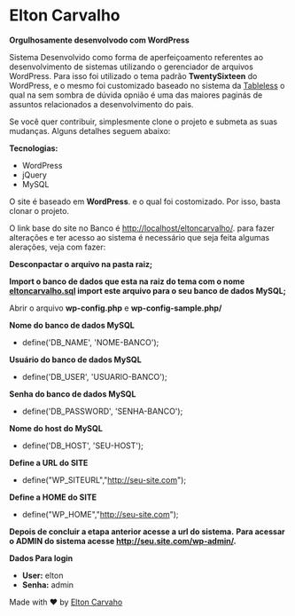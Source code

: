 # Elton Carvalho

**Orgulhosamente desenvolvodo com WordPress**

Sistema Desenvolvido como forma de aperfeiçoamento referentes ao desenvolvimento de sistemas utilizando o gerenciador de arquivos WordPress. Para isso foi utilizado o tema padrão **TwentySixteen** do WordPress, e o mesmo foi customizado baseado no sistema da [Tableless](http://tableless.com.br) o qual na sem sombra de dúvida opnião é uma das maiores paginás de assuntos relacionados a desenvolvimento do pais.

Se você quer contribuir, simplesmente clone o projeto e submeta as suas mudanças. Alguns detalhes seguem abaixo:

**Tecnologias:**
- WordPress
- jQuery
- MySQL

O site é baseado em **WordPress**. e o qual foi costomizado. Por isso, basta clonar o projeto.

O link base do site no Banco é [http://localhost/eltoncarvalho/](http://localhost/eltoncarvalho/). para fazer alterações e ter acesso ao sistema é necessário que seja feita algumas alerações, veja com fazer:

**Desconpactar o arquivo na pasta raiz;**

**Import o banco de dados que esta na raiz do tema com o nome [eltoncarvalho.sql](http://localhost/eltoncarvalho/) import este arquivo para o seu banco de dados MySQL;**

Abrir o arquivo **wp-config.php** e **wp-config-sample.php/**

**Nome do banco de dados MySQL**
- define('DB_NAME', 'NOME-BANCO');

**Usuário do banco de dados MySQL**
- define('DB_USER', 'USUARIO-BANCO');

**Senha do banco de dados MySQL**
- define('DB_PASSWORD', 'SENHA-BANCO');

**Nome do host do MySQL**
- define('DB_HOST', 'SEU-HOST');

**Define a URL do SITE**
- define("WP_SITEURL","http://seu-site.com");

**Define a HOME do SITE**
- define("WP_HOME","http://seu-site.com");


**Depois de concluir a etapa anterior acesse a url do sistema.**
**Para acessar o ADMIN do sistema acesse **http://seu.site.com/wp-admin/**.**

**Dados Para login**
- **User:** elton
- **Senha:** admin


Made with ♥ by [Elton Carvaho](http://eltoncarvalho.esy.es)





